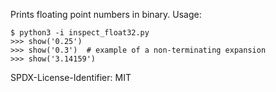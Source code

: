 Prints floating point numbers in binary. Usage:

```
$ python3 -i inspect_float32.py
>>> show('0.25')
>>> show('0.3')  # example of a non-terminating expansion
>>> show('3.14159')
```

SPDX-License-Identifier: MIT
